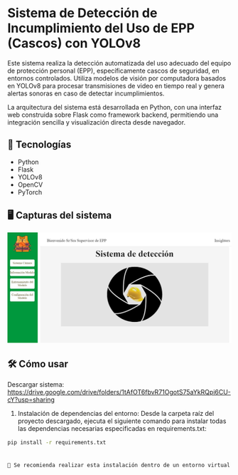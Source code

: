 # Sistema de Detección de Incumplimiento del Uso de EPP (Cascos) con YOLOv8

Este sistema realiza la detección automatizada del uso adecuado del equipo de protección personal (EPP), específicamente cascos de seguridad, en entornos controlados. Utiliza modelos de visión por computadora basados en YOLOv8 para procesar transmisiones de video en tiempo real y genera alertas sonoras en caso de detectar incumplimientos.

La arquitectura del sistema está desarrollada en Python, con una interfaz web construida sobre Flask como framework backend, permitiendo una integración sencilla y visualización directa desde navegador.

## 🚀 Tecnologías
- Python
- Flask
- YOLOv8
- OpenCV
- PyTorch

## 🖥️ Capturas del sistema
![Interfaz](static/interfaz.jpg)

## 🛠️ Cómo usar

Descargar sistema: 
https://drive.google.com/drive/folders/1tAfOT6fbvR71OgotS75aYkRQpi6CU-cY?usp=sharing

1. Instalación de dependencias del entorno:
Desde la carpeta raíz del proyecto descargado, ejecuta el siguiente comando para instalar todas las dependencias necesarias especificadas en requirements.txt:

```bash
pip install -r requirements.txt


🔹 Se recomienda realizar esta instalación dentro de un entorno virtual (por ejemplo, venv) para evitar conflictos con otros entornos de desarrollo.

